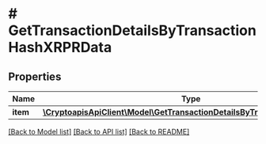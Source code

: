 # # GetTransactionDetailsByTransactionHashXRPRData

## Properties

Name | Type | Description | Notes
------------ | ------------- | ------------- | -------------
**item** | [**\CryptoapisApiClient\Model\GetTransactionDetailsByTransactionHashXRPRI**](GetTransactionDetailsByTransactionHashXRPRI.md) |  |

[[Back to Model list]](../../README.md#models) [[Back to API list]](../../README.md#endpoints) [[Back to README]](../../README.md)
